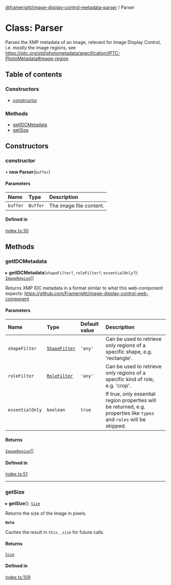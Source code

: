 [@frameright/image-display-control-metadata-parser](../README.md) / Parser

# Class: Parser

Parses the XMP metadata of an image, relevant for Image Display Control, i.e.
mostly the image regions, see
https://iptc.org/std/photometadata/specification/IPTC-PhotoMetadata#image-region

## Table of contents

### Constructors

- [constructor](Parser.md#constructor)

### Methods

- [getIDCMetadata](Parser.md#getidcmetadata)
- [getSize](Parser.md#getsize)

## Constructors

### constructor

• **new Parser**(`buffer`)

#### Parameters

| Name | Type | Description |
| :------ | :------ | :------ |
| `buffer` | `Buffer` | The image file content. |

#### Defined in

[index.ts:30](https://github.com/AurelienLourot/image-display-control-metadata-parser/blob/main/src/index.ts#L30)

## Methods

### getIDCMetadata

▸ **getIDCMetadata**(`shapeFilter?`, `roleFilter?`, `essentialOnly?`): [`ImageRegion`](ImageRegion.md)[]

Returns XMP IDC metadata in a format similar to what this web-component
expects: https://github.com/Frameright/image-display-control-web-component

#### Parameters

| Name | Type | Default value | Description |
| :------ | :------ | :------ | :------ |
| `shapeFilter` | [`ShapeFilter`](../README.md#shapefilter) | `'any'` | Can be used to retrieve only regions of a specific shape, e.g. 'rectangle'. |
| `roleFilter` | [`RoleFilter`](../README.md#rolefilter) | `'any'` | Can be used to retrieve only regions of a specific kind of role, e.g. 'crop'. |
| `essentialOnly` | `boolean` | `true` | If true, only essential region properties will be returned, e.g. properties like `types` and `roles` will be skipped. |

#### Returns

[`ImageRegion`](ImageRegion.md)[]

#### Defined in

[index.ts:51](https://github.com/AurelienLourot/image-display-control-metadata-parser/blob/main/src/index.ts#L51)

___

### getSize

▸ **getSize**(): [`Size`](../interfaces/Size.md)

Returns the size of the image in pixels.

**`Note`**

Caches the result in `this._size` for future calls.

#### Returns

[`Size`](../interfaces/Size.md)

#### Defined in

[index.ts:109](https://github.com/AurelienLourot/image-display-control-metadata-parser/blob/main/src/index.ts#L109)
